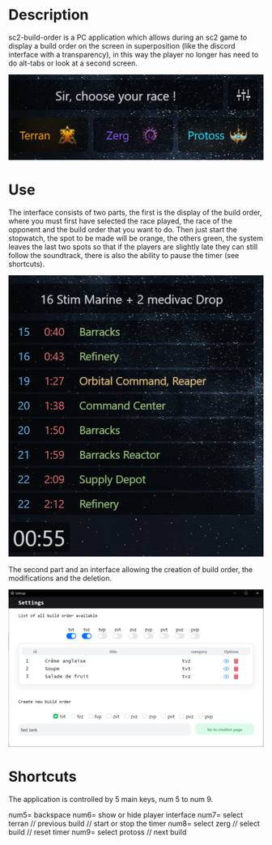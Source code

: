 # Description

sc2-build-order is a PC application which allows during an sc2 game to display a build order on the screen in superposition (like the discord interface with a transparency), in this way the player no longer has need to do alt-tabs or look at a second screen.

![Alt text](/documentation/interfaceJoueur.png "Optional title")

# Use

The interface consists of two parts, the first is the display of the build order, where you must first have selected the race played, the race of the opponent and the build order that you want to do. Then just start the stopwatch, the spot to be made will be orange, the others green, the system leaves the last two spots so that if the players are slightly late they can still follow the soundtrack, there is also the ability to pause the timer (see shortcuts).

![Alt text](/documentation/inGameView.png "Optional title")

The second part and an interface allowing the creation of build order, the modifications and the deletion.

![Alt text](/documentation/settings.png "Optional title")

# Shortcuts

The application is controlled by 5 main keys, num 5 to num 9.

num5= backspace
num6= show or hide player interface
num7= select terran // previous build // start or stop the timer
num8= select zerg // select build // reset timer
num9= select protoss // next build
